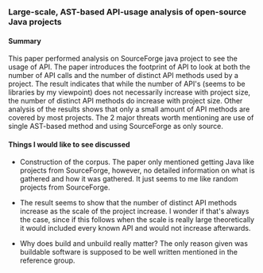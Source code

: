 ### Large-scale, AST-based API-usage analysis of open-source Java projects

#### Summary

This paper performed analysis on SourceForge java project to see the usage of API. The paper introduces the footprint of API to look at both the number of API calls and the number of distinct API methods used by a project. The result indicates that while the number of API's (seems to be libraries by my viewpoint) does not necessarily increase with project size, the number of distinct API methods do increase with project size. Other analysis of the results shows that only a small amount of API methods are covered by most projects. The 2 major threats worth mentioning are use of single AST-based method and using SourceForge as only source.


#### Things I would like to see discussed

- Construction of the corpus. The paper only mentioned getting Java like projects from SourceForge, however, no detailed information on what is gathered and how it was gathered. It just seems to me like random projects from SourceForge.

- The result seems to show that the number of distinct API methods increase as the scale of the project increase. I wonder if that's always the case, since if this follows when the scale is really large theoretically it would included every known API and would not increase afterwards.

- Why does build and unbuild really matter? The only reason given was buildable software is supposed to be well written mentioned in the reference group.
